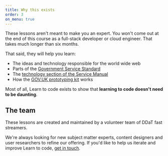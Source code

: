 ```yaml
---
title: Why this exists
order: 3
on_menu: true
---
```


<p class="lede">These lessons aren't meant to make you an expert. You won't come out at the end of this course as a full-stack developer or cloud engineer. That takes much longer than six months.</p>

That said, they will help you learn:

* The ideas and technology responsible for the world wide web
* Parts of the [Government Service Standard ](https://www.gov.uk/service-manual/service-standard)
* The [technology section of the Service Manual](https://www.gov.uk/service-manual/technology)
* How the [GOV.UK prototyping kit](https://govuk-prototype-kit.herokuapp.com/docs) works

Most of all, Learn to code exists to show that **learning to code doesn't need to be daunting**.

## The team
These lessons are created and maintained by a volunteer team of DDaT fast streamers.

We're always looking for new subject matter experts, content designers and user researchers to refine our offering. If you'd like to help us iterate and improve Learn to code, [get in touch](mailto:ddatcodelabs@gmail.com).

